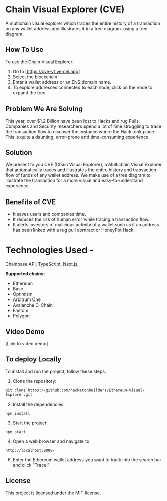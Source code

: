 # Chain Visual Explorer (CVE)
  A multichain visual explorer which traces the entire history of a transaction on any wallet address and illustrates it  in a tree diagram. 
using a tree diagram.

## How To Use
To use the Chain Visual Explorer:
1. Go to [https://cve-v1.vercel.app]
2. Select the blockchain.
3. Enter a wallet address or an ENS domain name.
4. To explore addresses connected to each node, click on the node to expand the tree.



## Problem We Are Solving
This year, over $1.2 Billion have been lost to Hacks and rug Pulls. 
Companies and Security researchers spend a lot of time struggling to trace the transaction flow to discover the instance where the Hack took place. This is quite a daunting, error-prone and time-consuming experience.

## Solution
 We present to you CVE (Chain Visual Explorer), a Multichain Visual Explorer that automatically traces and illustrates the entire history and transaction flow of funds of any wallet address. We make use of a tree diagram to illustrate the transaction for a more visual and easy-to-understand experience.

## Benefits of CVE
-   It saves users and companies time.
-   It reduces the risk of human error while tracing a transaction flow.
-   It alerts investors of malicious activity of a wallet such as if an address has been linked with a rug pull contract or HoneyPot Hack.

# Technologies Used -
Chainbase API, TypeScript, Next.js,

**Supported chains:**
- Ethereum
- Base
- Optimism
- Arbitrum One
- Avalanche C-Chain
- Fantom
- Polygon

##  Video Demo
[Link to video demo]




##  To deploy Locally 

To install and run the project, follow these steps:

1. Clone the repository:

```
git clone https://github.com/hackatonbuilders/Ethereum-Visual-Explorer.git
```

2. Install the dependencies:

```
npm install
```

3. Start the project:

```
npm start
```

4. Open a web browser and navigate to

```
http://localhost:8000/
```
6.  Enter the Ethereum wallet address you want to track into the search bar and click "Trace."


## License

This project is licensed under the MIT license.



